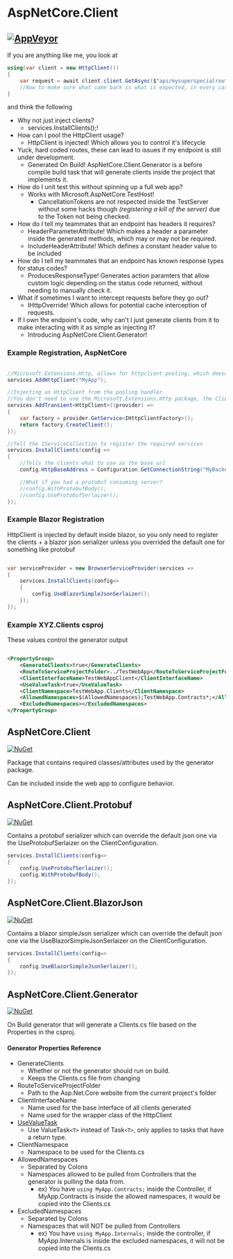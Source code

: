 # AspNetCore.Client
[![AppVeyor](https://ci.appveyor.com/api/projects/status/984mqqfnwytd3oga?svg=true)](https://ci.appveyor.com/project/Beffyman/aspnetcore-client)
---

If you are anything like me, you look at

```c#
using(var client = new HttpClient())
{
	var request = await client.client.GetAsync($"api/mysuperspecialroute/{id}");
	//Now to make sure what came back is what is expected, in every case...
}
```
and think the following
- Why not just inject clients?
  - services.InstallClients();!
- How can I pool the HttpClient usage? 
  - HttpClient is injected! Which allows you to control it's lifecycle
- Yuck, hard coded routes, these can lead to issues if my endpoint is still under development. 
  - Generated On Build! AspNetCore.Client.Generator is a before compile build task that will generate clients inside the project that implements it.
- How do I unit test this without spinning up a full web app? 
  - Works with Microsoft.AspNetCore.TestHost!
    - CancellationTokens are not respected inside the TestServer without some hacks though *(registering a kill of the server)* due to the Token not being checked.
- How do I tell my teammates that an endpoint has headers it requires? 
  - HeaderParameterAttribute! Which makes a header a parameter inside the generated methods, which may or may not be required.
  - IncludeHeaderAttribute! Which defines a constant header value to be included
- How do I tell my teammates that an endpoint has known response types for status codes?
  - ProducesResponseType! Generates action paramters that allow custom logic depending on the status code returned, without needing to manually check it.
- What if sometimes I want to intercept requests before they go out? 
  - IHttpOverride! Which allows for potential cache interception of requests.
- If I own the endpoint's code, why can't I just generate clients from it to make interacting with it as simple as injecting it?
  - Introducing AspNetCore.Client.Generator!

### Example Registration, AspNetCore

```c#

//Microsoft.Extensions.Http, allows for httpclient pooling, which doesn't fall into the trap of staticly creating clients which can be vulnerable to DNS changes.
services.AddHttpClient("MyApp");

//Injecting an HttpClient from the pooling handler.
//You don't need to use the Microsoft.Extensions.Http package, the Clients just expect an HttpClient to be able to be resolved via DI.
services.AddTransient<HttpClient>((provider) =>
{
	var factory = provider.GetService<IHttpClientFactory>();
	return factory.CreateClient();
});

//Tell the IServiceCollection to register the required services 
services.InstallClients(config =>
{
	//Tells the clients what to use as the base url
	config.HttpBaseAddress = Configuration.GetConnectionString("MyBackendApp");

	//What if you had a protobuf consuming server?
	//config.WithProtobufBody();
	//config.UseProtobufSerlaizer();
});

```

### Example Blazor Registration
HttpClient is injected by default inside blazor, so you only need to register the clients + a blazor json serializer unless you overrided the default one for something like protobuf

```c#

var serviceProvider = new BrowserServiceProvider(services =>
{
	services.InstallClients(config=>
	{
		config.UseBlazorSimpleJsonSerlaizer();
	});
});

```


### Example XYZ.Clients csproj
These values control the generator output

```xml

<PropertyGroup>
	<GenerateClients>true</GenerateClients>
	<RouteToServiceProjectFolder>../TestWebApp</RouteToServiceProjectFolder>
	<ClientInterfaceName>TestWebAppClient</ClientInterfaceName>
	<UseValueTask>true</UseValueTask>
	<ClientNamespace>TestWebApp.Clients</ClientNamespace>
	<AllowedNamespaces>$(AllowedNamespaces);TestWebApp.Contracts*;</AllowedNamespaces>
	<ExcludedNamespaces></ExcludedNamespaces>
</PropertyGroup>


```


## AspNetCore.Client
[![NuGet](https://img.shields.io/nuget/v/AspNetCore.Client.svg)](https://www.nuget.org/packages/AspNetCore.Client)

Package that contains required classes/attributes used by the generator package.

Can be included inside the web app to configure behavior.

## AspNetCore.Client.Protobuf
[![NuGet](https://img.shields.io/nuget/v/AspNetCore.Client.Protobuf.svg)](https://www.nuget.org/packages/AspNetCore.Client.Protobuf)

Contains a protobuf serializer which can override the default json one via the UseProtobufSerlaizer on the ClientConfiguration.

```c#
services.InstallClients(config=>
{
	config.UseProtobufSerlaizer();
	config.WithProtobufBody();
});

```

## AspNetCore.Client.BlazorJson
[![NuGet](https://img.shields.io/nuget/v/AspNetCore.Client.BlazorJson.svg)](https://www.nuget.org/packages/AspNetCore.Client.BlazorJson)

Contains a blazor simpleJson serializer which can override the default json one via the UseBlazorSimpleJsonSerlaizer on the ClientConfiguration.

```c#
services.InstallClients(config=>
{
	config.UseBlazorSimpleJsonSerlaizer();
});

```

## AspNetCore.Client.Generator
[![NuGet](https://img.shields.io/nuget/v/AspNetCore.Client.Generator.svg)](https://www.nuget.org/packages/AspNetCore.Client.Generator)

On Build generator that will generate a Clients.cs file based on the Properties in the csproj.


#### Generator Properties Reference

- GenerateClients
  - Whether or not the generator should run on build.
  - Keeps the Clients.cs file from changing
- RouteToServiceProjectFolder
  - Path to the Asp.Net.Core website from the current project's folder
- ClientInterfaceName
  - Name used for the base interface of all clients generated
  - Name used for the wrapper class of the HttpClient
- [UseValueTask](https://docs.microsoft.com/en-us/dotnet/csharp/programming-guide/concepts/async/async-return-types#generalized-async-return-types-and-valuetaskt)
  - Use ValueTask`<T>` instead of Task`<T>`, only applies to tasks that have a return type.
- ClientNamespace
  - Namespace to be used for the Clients.cs
- AllowedNamespaces
  - Separated by Colons
  - Namespaces allowed to be pulled from Controllers that the generator is pulling the data from.
    - ex) You have `using MyApp.Contracts;` inside the Controller, if MyApp.Contracts is inside the allowed namespaces, it would be copied into the Clients.cs
- ExcludedNamespaces
  - Separated by Colons
  - Namespaces that will NOT be pulled from Controllers
    - ex) You have `using MyApp.Internals;` inside the controller, if MyApp.Internals is inside the excluded namespaces, it will not be copied into the Clients.cs